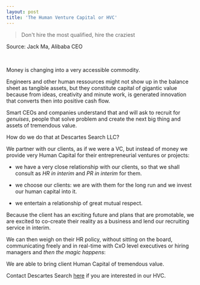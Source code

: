 ```yaml
---
layout: post
title: 'The Human Venture Capital or HVC'
---
```


> Don't hire the most qualified, hire the craziest 

Source: Jack Ma, Alibaba CEO

<br>

Money is changing into a very accessible commodity. 

Engineers and other human ressources might not show up in the balance sheet as tangible assets, but they constitute capital of gigantic value because from ideas, creativity and minute work, is generated innovation that converts then into positive cash flow.

Smart CEOs and companies understand that and will ask to recruit for _genuises_, people that solve problem and create the next big thing and assets of tremendous value.

How do we do that at Descartes Search LLC? 

We partner with our clients, as if we were a VC, but instead of money we provide very Human Capital for their entrepreneurial ventures or projects:

+ we have a very close relationship with our clients, so that we shall consult as _HR in interim_ and _PR in interim_ for them.

+ we choose our clients: we are with them for the long run and we invest our human capital into it.

+ we entertain a relationship of great mutual respect.


Because the client has an exciting future and plans that are promotable, we are excited to co-create their reality as a business and lend our recruiting service in interim.

We can then weigh on their HR policy, without sitting on the board, communicating freely and in real-time with CxO level executives or hiring managers and _then the magic happens_:

We are able to bring client Human Capital of tremendous value.


Contact Descartes Search [here](http://descartes-search.com/contact_en.php) if you are interested in our HVC.
